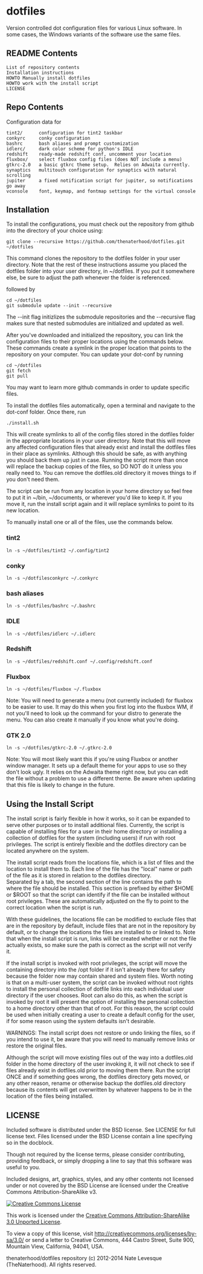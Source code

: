 dotfiles
========

Version controlled dot configuration files for various Linux software.
In some cases, the Windows variants of the software use the same files.

README Contents
------------

    List of repository contents
    Installation instructions
    HOWTO Manually install dotfiles
    HOWTO work with the install script
    LICENSE
    

Repo Contents
------------

Configuration data for 

    tint2/		configuration for tint2 taskbar
    conkyrc	    conky configuration
    bashrc 	    bash aliases and prompt customization
    idlerc/ 	dark color scheme for python's IDLE
    redshift    ready-made redshift conf, uncomment your location
    fluxbox/    select fluxbox config files (does NOT include a menu)
    gtkrc-2.0   a basic gtkrc theme setup.  Relies on Adwaita currently.
    synaptics   multitouch configuration for synaptics with natural scrolling
    jupiter     a fixed notification script for jupiter, so notifications go away
    vconsole    font, keymap, and fontmap settings for the virtual console
    

Installation
------------

To install the configurations, you must check out the repository
from github into the directory of your choice using:

	git clone --recursive https://github.com/thenaterhood/dotfiles.git ~/dotfiles
	
This command clones the repository to the dotfiles folder in your user directory.
Note that the rest of these instructions assume you placed the dotfiles folder
into your user directory, in ~/dotfiles.  If you put it somewhere else, be sure
to adjust the path whenever the folder is referenced.
	
followed by 
	
	cd ~/dotfiles
	git submodule update --init --recursive
	
The --init flag initizlizes the submodule repositories and the --recursive flag
makes sure that nested submodules are initialized and updated as well.

After you've downloaded and initialized the repository, you can link the
configuration files to their proper locations using the commands below.
These commands create a symlink in the proper location that points to the repository
on your computer.  You can update your dot-conf by running

	cd ~/dotfiles
	git fetch
	git pull
	
You may want to learn more github commands in order to update specific files.

To install the dotfiles files automatically, open a terminal and navigate
to the dot-conf folder.  Once there, run

    ./install.sh
    
This will create symlinks to all of the config files stored in the dotfiles
folder in the appropriate locations in your user directory.  Note that 
this will move any affected configuration files that already exist and install
the dotfiles files in their place as symlinks.  Although this should be safe,
as with anything you should back them up just in case.  Running the script
more than once will replace the backup copies of the files, so DO NOT do it
unless you really need to.  You can remove the dotfiles.old directory it moves things to
if you don't need them.

The script can be run from any location in your home directory so feel free
to put it in ~/bin, ~/documents, or wherever you'd like to keep it.  If you
move it, run the install script again and it will replace symlinks to point to its
new location.

To manually install one or all of the files, use the commands below.

### tint2

	ln -s ~/dotfiles/tint2 ~/.config/tint2
	
### conky

	ln -s ~/dotfilesconkyrc ~/.conkyrc
	
### bash aliases

	ln -s ~/dotfiles/bashrc ~/.bashrc
	
### IDLE
	
	ln -s ~/dotfiles/idlerc ~/.idlerc
    
### Redshift
    
    ln -s ~/dotfiles/redshift.conf ~/.config/redshift.conf
    
### Fluxbox

    ln -s ~/dotfiles/fluxbox ~/.fluxbox
    
Note: You will need to generate a menu (not currently included) for 
fluxbox to be easier to use.  It may do this when you first log into the 
fluxbox WM, if not you'll need to look up the command for your distro to 
generate the menu.  You can also create it manually if you know what 
you're doing.

### GTK 2.0

    ln -s ~/dotfiles/gtkrc-2.0 ~/.gtkrc-2.0

Note: You will most likely want this if you're using Fluxbox or another 
window manager.  It sets up a default theme for your apps to use so they 
don't look ugly.  It relies on the Adwaita theme right now, but you can 
edit the file without a problem to use a different theme.  Be aware when 
updating that this file is likely to change in the future.

Using the Install Script
------------
The install script is fairly flexible in how it works, so it can be expanded 
to serve other purposes or to install additional files.  Currently, the script 
is capable of installing files for a user in their home directory or installing 
a collection of dotfiles for the system (including users) if run with root 
privileges.  The script is entirely flexible and the dotfiles directory can 
be located anywhere on the system.

The install script reads from the locations file, which is a list of files 
and the location to install them to.  Each line of the file has the "local" 
name or path of the file as it is stored in relation to the dotfiles directory.  
Separated by a tab, the second section of the line contains the path to where 
the file should be installed.  This section is prefixed by either $HOME or 
$ROOT so that the script can identify if the file can be installed without 
root privileges.  These are automatically adjusted on the fly to point to the correct 
location when the script is run.

With these guidelines, the locations file can be modified to exclude files 
that are in the repository by default, include files that are not in the 
repository by default, or to change the locations the files are installed to 
or linked to.  Note that when the install script is run, links will be created 
whether or not the file actually exists, so make sure the path is correct as the 
script will not verify it.

If the install script is invoked with root privileges, the script will move the 
containing directory into the /opt folder if it isn't already there for safety 
because the folder now may contain shared and system files.  Worth noting 
is that on a multi-user system, the script can be invoked without root rights 
to install the personal collection of dotfile links into each individual user 
directory if the user chooses.  Root can also do this, as when the script 
is invoked by root it will present the option of installing the personal 
collection to a home directory other than that of root.  For this reason, 
the script could be used when initially creating a user to create a default
config for the user, if for some reason using the system defaults isn't 
desirable.

WARNINGS:
The install script does not restore or undo linking the files, so if 
you intend to use it, be aware that you will need to manually remove links 
or restore the original files.

Although the script will move existing files out of the way into a dotfiles.old 
folder in the home directory of the user invoking it, it will not check to 
see if files already exist in dotfiles.old prior to moving them there.  Run 
the script ONCE and if something goes wrong, the dotfiles directory gets moved, 
or any other reason, rename or otherwise backup the dotfiles.old directory 
because its contents will get overwritten by whatever happens to be in the 
location of the files being installed.


LICENSE
------------

Included software is distributed under the BSD license. 
See LICENSE for full license text. Files licensed under the BSD License 
contain a line specifying so in the docblock. 

Though not required by the license terms, 
please consider contributing, providing feedback, or simply dropping a line 
to say that this software was useful to you.

Included designs, art, graphics, styles, and any other contents not licensed under 
or not covered by the BSD License are licensed under the Creative Commons 
Attribution-ShareAlike v3.

[![Creative Commons License](http://i.creativecommons.org/l/by-sa/3.0/88x31.png)](http://creativecommons.org/licenses/by-sa/3.0/)


This work is licensed under the [Creative Commons Attribution-ShareAlike 3.0 Unported License](http://creativecommons.org/licenses/by-sa/3.0/).

To view a copy of this license, visit http://creativecommons.org/licenses/by-sa/3.0/ or send
a letter to Creative Commons, 444 Castro Street, Suite 900, Mountain View, California, 94041, USA.

thenaterhood/dotfiles repository (c) 2012-2014 Nate Levesque (TheNaterhood).
All rights reserved.
